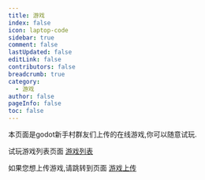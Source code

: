 ```yaml
---
title: 游戏
index: false
icon: laptop-code
sidebar: true
comment: false
lastUpdated: false
editLink: false
contributors: false
breadcrumb: true
category:
  - 游戏
author: false
pageInfo: false
toc: false
---
```


本页面是godot新手村群友们上传的在线游戏,你可以随意试玩.

试玩游戏列表页面 [游戏列表](/game/list)

如果您想上传游戏,请跳转到页面 [游戏上传](/game/upload)